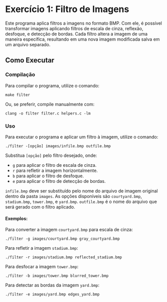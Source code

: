 # Exercício 1: Filtro de Imagens

Este programa aplica filtros a imagens no formato BMP. Com ele, é possível transformar imagens aplicando filtros de escala de cinza, reflexão, desfoque, e detecção de bordas. Cada filtro altera a imagem de uma maneira específica, resultando em uma nova imagem modificada salva em um arquivo separado.

## Como Executar

### Compilação

Para compilar o programa, utilize o comando:

    make filter

Ou, se preferir, compile manualmente com:

    clang -o filter filter.c helpers.c -lm

### Uso

Para executar o programa e aplicar um filtro à imagem, utilize o comando:

    ./filter -[opção] images/infile.bmp outfile.bmp

Substitua `[opção]` pelo filtro desejado, onde:

- `g` para aplicar o filtro de escala de cinza.
- `r` para refletir a imagem horizontalmente.
- `b` para aplicar o filtro de desfoque.
- `e` para aplicar o filtro de detecção de bordas.

`infile.bmp` deve ser substituído pelo nome do arquivo de imagem original dentro da pasta `images`. As opções disponíveis são `courtyard.bmp`, `stadium.bmp`, `tower.bmp`, e `yard.bmp`. `outfile.bmp` é o nome do arquivo que será gerado com o filtro aplicado.

#### Exemplos:

Para converter a imagem `courtyard.bmp` para escala de cinza:

    ./filter -g images/courtyard.bmp gray_courtyard.bmp

Para refletir a imagem `stadium.bmp`:

    ./filter -r images/stadium.bmp reflected_stadium.bmp

Para desfocar a imagem `tower.bmp`:

    ./filter -b images/tower.bmp blurred_tower.bmp

Para detectar as bordas da imagem `yard.bmp`:

    ./filter -e images/yard.bmp edges_yard.bmp
